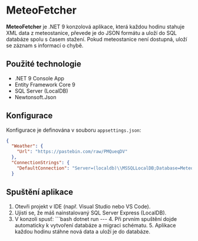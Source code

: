 ﻿# MeteoFetcher

**MeteoFetcher** je .NET 9 konzolová aplikace, která každou hodinu stahuje XML data z meteostanice, převede je do JSON formátu a uloží do SQL databáze spolu s časem stažení. Pokud meteostanice není dostupná, uloží se záznam s informací o chybě.

## Použité technologie

- .NET 9 Console App  
- Entity Framework Core 9  
- SQL Server (LocalDB)  
- Newtonsoft.Json  

## Konfigurace

Konfigurace je definována v souboru `appsettings.json`:

```json
{
  "Weather": {
    "Url": "https://pastebin.com/raw/PMQueqDV"
  },
  "ConnectionStrings": {
    "DefaultConnection": "Server=(localdb)\\MSSQLLocalDB;Database=MeteoDB;Trusted_Connection=True;TrustServerCertificate=True;"
  }
```

## Spuštění aplikace
   1. Otevři projekt v IDE (např. Visual Studio nebo VS Code).
   2. Ujisti se, že máš nainstalovaný SQL Server Express (LocalDB).
   3. V konzoli spusť:
    ```bash
    dotnet run
    ---
    4. Při prvním spuštění dojde automaticky k vytvoření databáze a migraci schématu.
    5. Aplikace každou hodinu stáhne nová data a uloží je do databáze.
